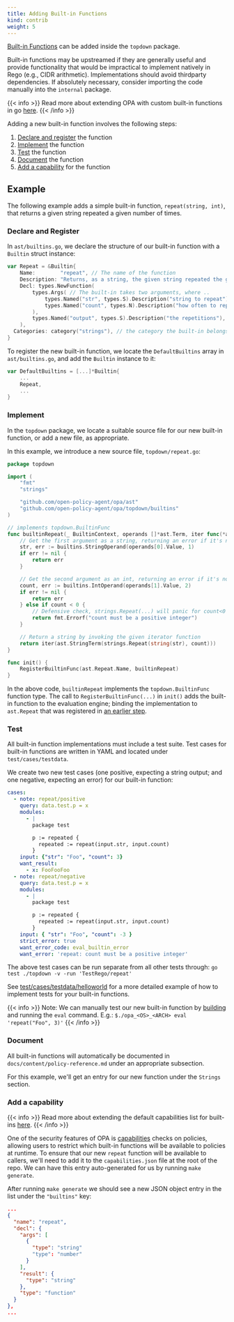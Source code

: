 ```yaml
---
title: Adding Built-in Functions
kind: contrib
weight: 5
---
```


[Built-in Functions](../policy-reference/#built-in-functions)
can be added inside the `topdown` package.

Built-in functions may be upstreamed if they are generally useful and provide functionality that would be
impractical to implement natively in Rego (e.g., CIDR arithmetic). Implementations should avoid thirdparty
dependencies. If absolutely necessary, consider importing the code manually into the `internal` package.

{{< info >}}
Read more about extending OPA with custom built-in functions in go [here](../extensions#custom-built-in-functions-in-go).
{{< /info >}}

Adding a new built-in function involves the following steps:

1. [Declare and register](#declare-and-register) the function
2. [Implement](#implement) the function
3. [Test](#test) the function
4. [Document](#document) the function
5. [Add a capability](#add-a-capability) for the function

## Example

The following example adds a simple built-in function, `repeat(string, int)`, that returns a given string repeated a given number of times.

### Declare and Register

In `ast/builtins.go`, we declare the structure of our built-in function with a `Builtin` struct instance:

```go
var Repeat = &Builtin{
	Name:        "repeat", // The name of the function
	Description: "Returns, as a string, the given string repeated the given number of times.",
	Decl: types.NewFunction(
		types.Args( // The built-in takes two arguments, where ..
			types.Named("str", types.S).Description("string to repeat"),            // named string argument
			types.Named("count", types.N).Description("how often to repeat `str`"), // named number argument
		),
		types.Named("output", types.S).Description("the repetitions"), // The return type is a string.
	),
  Categories: category("strings"), // the category the built-in belongs to
}
```

To register the new built-in function, we locate the `DefaultBuiltins` array in `ast/builtins.go`, and add the `Builtin` instance to it:

```go
var DefaultBuiltins = [...]*Builtin{
    ...
    Repeat,
    ...
}
```

### Implement

In the `topdown` package, we locate a suitable source file for our new built-in function, or add a new file, as appropriate.

In this example, we introduce a new source file, `topdown/repeat.go`:

```go
package topdown

import (
    "fmt"
    "strings"

    "github.com/open-policy-agent/opa/ast"
    "github.com/open-policy-agent/opa/topdown/builtins"
)

// implements topdown.BuiltinFunc
func builtinRepeat(_ BuiltinContext, operands []*ast.Term, iter func(*ast.Term) error) error {
    // Get the first argument as a string, returning an error if it's not the correct type.
    str, err := builtins.StringOperand(operands[0].Value, 1)
    if err != nil {
        return err
    }

    // Get the second argument as an int, returning an error if it's not the correct type or not a positive value.
    count, err := builtins.IntOperand(operands[1].Value, 2)
    if err != nil {
        return err
    } else if count < 0 {
        // Defensive check, strings.Repeat(...) will panic for count<0
        return fmt.Errorf("count must be a positive integer")
    }

    // Return a string by invoking the given iterator function
    return iter(ast.StringTerm(strings.Repeat(string(str), count)))
}

func init() {
    RegisterBuiltinFunc(ast.Repeat.Name, builtinRepeat)
}
```

In the above code, `builtinRepeat` implements the `topdown.BuiltinFunc` function type.
The call to `RegisterBuiltinFunc(...)` in `init()` adds the built-in function to the evaluation engine; binding the implementation to `ast.Repeat` that was registered in [an earlier step](#declare-and-register).

### Test

All built-in function implementations must include a test suite.
Test cases for built-in functions are written in YAML and located under `test/cases/testdata`.

We create two new test cases (one positive, expecting a string output; and one negative, expecting an error) for our built-in function:

```yaml
cases:
  - note: repeat/positive
    query: data.test.p = x
    modules:
      - |
        package test

        p := repeated {
          repeated := repeat(input.str, input.count)
        }
    input: {"str": "Foo", "count": 3}
    want_result:
      - x: FooFooFoo
  - note: repeat/negative
    query: data.test.p = x
    modules:
      - |
        package test

        p := repeated {
          repeated := repeat(input.str, input.count)
        }
    input: { "str": "Foo", "count": -3 }
    strict_error: true
    want_error_code: eval_builtin_error
    want_error: 'repeat: count must be a positive integer'
```

The above test cases can be run separate from all other tests through: `go test ./topdown -v -run 'TestRego/repeat'`

See [test/cases/testdata/helloworld](https://github.com/open-policy-agent/opa/blob/main/test/cases/testdata/helloworld)
for a more detailed example of how to implement tests for your built-in functions.

{{< info >}}
Note: We can manually test our new built-in function by [building](../contrib-development#getting-started)
and running the `eval` command. E.g.: `$./opa_<OS>_<ARCH> eval 'repeat("Foo", 3)'`
{{< /info >}}

### Document

All built-in functions will automatically be documented in `docs/content/policy-reference.md` under an appropriate subsection.

For this example, we'll get an entry for our new function under the `Strings` section.

### Add a capability

{{< info >}}
Read more about extending the default capabilities list for built-ins [here](../deployments/#built-ins).
{{< /info >}}

One of the security features of OPA is [capabilities](../deployments/#capabilities) checks on policies, allowing users to restrict which built-in functions will be available to policies at runtime.
To ensure that our new `repeat` function will be available to callers, we'll need to add it to the `capabilities.json` file at the root of the repo.
We can have this entry auto-generated for us by running `make generate`.

After running `make generate` we should see a new JSON object entry in the list under the `"builtins"` key:

```json
...
{
  "name": "repeat",
  "decl": {
    "args": [
      {
        "type": "string"
        "type": "number"
      }
    ],
    "result": {
      "type": "string"
    },
    "type": "function"
  }
},
...
```
